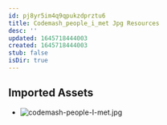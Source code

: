 ```yaml
---
id: pj8yr5im4q9qpukzdprztu6
title: Codemash_people_i_met Jpg Resources
desc: ''
updated: 1645718444003
created: 1645718444003
stub: false
isDir: true
---
```

## Imported Assets
- ![codemash-people-I-met.jpg](/assets/codemash-people-i-met-duxt2hkybeiw.jpg)
